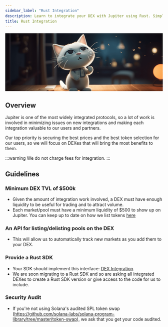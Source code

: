```yaml
---
sidebar_label: "Rust Integration"
description: Learn to integrate your DEX with Jupiter using Rust. Simplify processes with our APIs and DEX SDK for better performance.
title: Rust Integration
---
```


<head>
    <title>Jupiter DEX Integration Guidelines: Enhance Your Crypto Exchange</title>
    <meta name="twitter:card" content="summary" />
</head>

![thinking cat](./thinking_cat.png)

## Overview

Jupiter is one of the most widely integrated protocols, so a lot of work is involved in minimizing issues on new integrations and making each integration valuable to our users and partners.

Our top priority is securing the best prices and the best token selection for our users, so we will focus on DEXes that will bring the most benefits to them.

:::warning We do not charge fees for integration.
:::

## Guidelines

### Minimum DEX TVL of $500k
- Given the amount of integration work involved, a DEX must have enough liquidity to be useful for trading and to attract volume.
- Each market/pool must have a minimum liquidity of $500 to show up on Jupiter. You can keep up to date on how we list tokens [here](/docs/get-your-token-onto-jup)

### An API for listing/delisting pools on the DEX
- This will allow us to automatically track new markets as you add them to your DEX.

### Provide a Rust SDK
- Your SDK should implement this interface: [DEX Integration](/docs/projects-and-dexes/rust-integration).
- We are soon migrating to a Rust SDK and so are asking all integrated DEXes to create a Rust SDK version or give access to the code for us to include.

### Security Audit

- If you're not using Solana's audited SPL token swap (https://github.com/solana-labs/solana-program-library/tree/master/token-swap), we ask that you get your code audited.